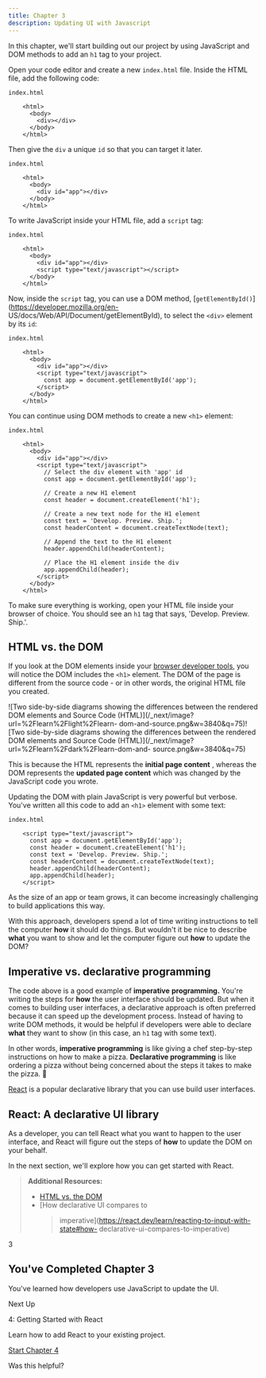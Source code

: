 ```yaml
---
title: Chapter 3
description: Updating UI with Javascript
---
```


In this chapter, we'll start building out our project by using JavaScript and
DOM methods to add an `h1` tag to your project.

Open your code editor and create a new `index.html` file. Inside the HTML
file, add the following code:

```tsx
index.html

    <html>
      <body>
        <div></div>
      </body>
    </html>
```

Then give the `div` a unique `id` so that you can target it later.

```tsx
index.html

    <html>
      <body>
        <div id="app"></div>
      </body>
    </html>
```

To write JavaScript inside your HTML file, add a `script` tag:

```tsx
index.html

    <html>
      <body>
        <div id="app"></div>
        <script type="text/javascript"></script>
      </body>
    </html>
```

Now, inside the `script` tag, you can use a DOM method,
[`getElementById()`](https://developer.mozilla.org/en-
US/docs/Web/API/Document/getElementById), to select the `<div>` element by its
`id`:

```tsx
index.html

    <html>
      <body>
        <div id="app"></div>
        <script type="text/javascript">
          const app = document.getElementById('app');
        </script>
      </body>
    </html>
```

You can continue using DOM methods to create a new `<h1>` element:

```tsx
index.html

    <html>
      <body>
        <div id="app"></div>
        <script type="text/javascript">
          // Select the div element with 'app' id
          const app = document.getElementById('app');

          // Create a new H1 element
          const header = document.createElement('h1');

          // Create a new text node for the H1 element
          const text = 'Develop. Preview. Ship.';
          const headerContent = document.createTextNode(text);

          // Append the text to the H1 element
          header.appendChild(headerContent);

          // Place the H1 element inside the div
          app.appendChild(header);
        </script>
      </body>
    </html>
```

To make sure everything is working, open your HTML file inside your browser of
choice. You should see an `h1` tag that says, 'Develop. Preview. Ship.'.

## HTML vs. the DOM

If you look at the DOM elements inside your [browser developer
tools](https://developer.mozilla.org/docs/Learn/Common_questions/Tools_and_setup/What_are_browser_developer_tools),
you will notice the DOM includes the `<h1>` element. The DOM of the page is
different from the source code - or in other words, the original HTML file you
created.

![Two side-by-side diagrams showing the differences between the rendered DOM
elements and Source Code (HTML)](/\_next/image?url=%2Flearn%2Flight%2Flearn-
dom-and-source.png&w=3840&q=75)![Two side-by-side diagrams showing the
differences between the rendered DOM elements and Source Code
(HTML)](/\_next/image?url=%2Flearn%2Fdark%2Flearn-dom-and-
source.png&w=3840&q=75)

This is because the HTML represents the **initial page content** , whereas the
DOM represents the **updated page content** which was changed by the
JavaScript code you wrote.

Updating the DOM with plain JavaScript is very powerful but verbose. You've
written all this code to add an `<h1>` element with some text:

```tsx
index.html

    <script type="text/javascript">
      const app = document.getElementById('app');
      const header = document.createElement('h1');
      const text = 'Develop. Preview. Ship.';
      const headerContent = document.createTextNode(text);
      header.appendChild(headerContent);
      app.appendChild(header);
    </script>
```

As the size of an app or team grows, it can become increasingly challenging to
build applications this way.

With this approach, developers spend a lot of time writing instructions to
tell the computer **how** it should do things. But wouldn't it be nice to
describe **what** you want to show and let the computer figure out **how** to
update the DOM?

## Imperative vs. declarative programming

The code above is a good example of **imperative** **programming.** You're
writing the steps for **how** the user interface should be updated. But when
it comes to building user interfaces, a declarative approach is often
preferred because it can speed up the development process. Instead of having
to write DOM methods, it would be helpful if developers were able to declare
**what** they want to show (in this case, an `h1` tag with some text).

In other words, **imperative programming** is like giving a chef step-by-step
instructions on how to make a pizza. **Declarative programming** is like
ordering a pizza without being concerned about the steps it takes to make the
pizza. 🍕

[React](https://react.dev/) is a popular declarative library that you can use
build user interfaces.

## React: A declarative UI library

As a developer, you can tell React what you want to happen to the user
interface, and React will figure out the steps of **how** to update the DOM on
your behalf.

In the next section, we'll explore how you can get started with React.

> **Additional Resources:**
>
> - [HTML vs. the
>   DOM](https://developer.chrome.com/docs/devtools/dom/#appendix)
> - [How declarative UI compares to
>   > imperative](https://react.dev/learn/reacting-to-input-with-state#how-
>   > declarative-ui-compares-to-imperative)

3

## You've Completed Chapter 3

You've learned how developers use JavaScript to update the UI.

Next Up

4: Getting Started with React

Learn how to add React to your existing project.

[Start Chapter 4](/learn/react-foundations/getting-started-with-react)

Was this helpful?
